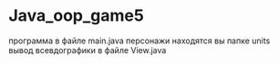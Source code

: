# Java_oop_game5
программа в файле main.java 
персонажи находятся вы папке units
вывод всевдографики в файле View.java